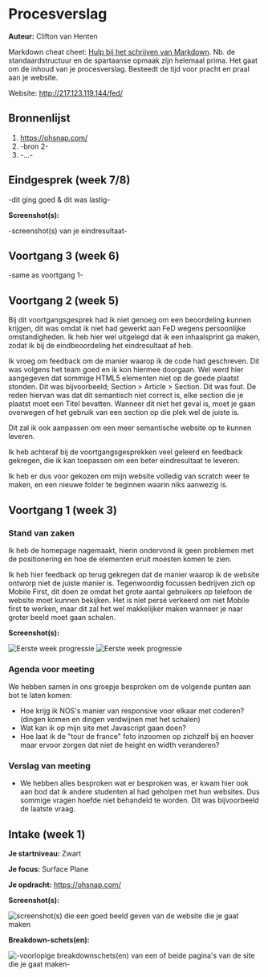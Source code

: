 # Procesverslag
**Auteur:** Clifton van Henten

Markdown cheat cheet: [Hulp bij het schrijven van Markdown](https://github.com/adam-p/markdown-here/wiki/Markdown-Cheatsheet). Nb. de standaardstructuur en de spartaanse opmaak zijn helemaal prima. Het gaat om de inhoud van je procesverslag. Besteedt de tijd voor pracht en praal aan je website.

Website: http://217.123.119.144/fed/



## Bronnenlijst
1. https://ohsnap.com/
2. -bron 2-
3. -...-



## Eindgesprek (week 7/8)

-dit ging goed & dit was lastig-

**Screenshot(s):**

-screenshot(s) van je eindresultaat-



## Voortgang 3 (week 6)

-same as voortgang 1-



## Voortgang 2 (week 5)

Bij dit voortgangsgesprek had ik niet genoeg om een beoordeling kunnen krijgen, dit was omdat ik niet had gewerkt aan FeD wegens persoonlijke omstandigheden. Ik heb hier wel uitgelegd dat ik een inhaalsprint ga maken, zodat ik bij de eindbeoordeling het eindresultaat af heb.

Ik vroeg om feedback om de manier waarop ik de code had geschreven. Dit was volgens het team goed en ik kon hiermee doorgaan. Wel werd hier aangegeven dat sommige HTML5 elementen niet op de goede plaatst stonden. Dit was bijvoorbeeld; Section > Article > Section. Dit was fout. De reden hiervan was dat dit semantisch niet correct is, elke section die je plaatst moet een Titel bevatten. Wanneer dit niet het geval is, moet je gaan overwegen of het gebruik van een section op die plek wel de juiste is.

Dit zal ik ook aanpassen om een meer semantische website op te kunnen leveren. 

Ik heb achteraf bij de voortgangsgesprekken veel geleerd en feedback gekregen, die ik kan toepassen om een beter eindresultaat te leveren.

Ik heb er dus voor gekozen om mijn website volledig van scratch weer te maken, en een nieuwe folder te beginnen waarin niks aanwezig is.

## Voortgang 1 (week 3)

### Stand van zaken

Ik heb de homepage nagemaakt, hierin ondervond ik geen problemen met de positionering en hoe de elementen eruit moesten komen te zien.

Ik heb hier feedback op terug gekregen dat de manier waarop ik de website ontworp niet de juiste manier is. Tegenwoordig focussen bedrijven zich op Mobile First, dit doen ze omdat het grote aantal gebruikers op telefoon de website moet kunnen bekijken. Het is niet persé verkeerd om niet Mobile first te werken, maar dit zal het wel makkelijker maken wanneer je naar groter beeld moet gaan schalen.

**Screenshot(s):**

![Eerste week progressie](images/5zBnF73.png)
![Eerste week progressie](images/ALSsuqf.png)

### Agenda voor meeting

We hebben samen in ons groepje besproken om de volgende punten aan bot te laten komen:

- Hoe krijg ik NOS's manier van responsive voor elkaar met coderen? (dingen komen en dingen verdwijnen met het schalen) 
- Wat kan ik op mijn site met Javascript gaan doen?
- Hoe laat ik de "tour de france" foto inzoomen op zichzelf bij en hoover maar ervoor zorgen dat niet de height en width veranderen?


### Verslag van meeting

- We hebben alles besproken wat er besproken was, er kwam hier ook aan bod dat ik andere studenten al had geholpen met hun websites. Dus sommige vragen hoefde niet behandeld te worden.
Dit was bijvoorbeeld de laatste vraag.

## Intake (week 1)

**Je startniveau:** Zwart

**Je focus:** Surface Plane

**Je opdracht:** https://ohsnap.com/

**Screenshot(s):**

![screenshot(s) die een goed beeld geven van de website die je gaat maken](images/dummy-image1.png)

**Breakdown-schets(en):**

![-voorlopige breakdownschets(en) van een of beide pagina's van de site die je gaat maken-](images/dummy-image2.png)
